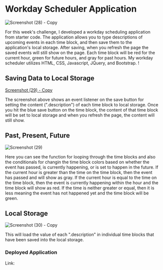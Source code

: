 # Workday Scheduler Application

![Screenshot (28) - Copy](https://user-images.githubusercontent.com/102200863/167331771-a78ce989-e6d7-4eb7-9c11-b179b8fcfe5c.png)

For this week's challenge, I developed a workday scheduling application from starter code. The application allows you to type descriptions of upcoming events in each time block, and then save them to the application's local storage. After saving, when you refresh the page the saved events will still show on the page. Each time block will be red for the current hour, green for future hours, and gray for past hours. My workday scheduler utilizes HTML, CSS, Javascript, JQuery, and Bootstrap. !

## Saving Data to Local Storage

[Screenshot (29) - Copy](https://user-images.githubusercontent.com/102200863/167332172-03cf948c-e232-4eae-9e7a-fce426cc924f.png)

The screenshot above shows an event listener on the save button for setting the content (".description") of each time block to local storage. Once you hit the blue save button on the time block, the content of that time block will be set to local storage and when you refresh the page, the content will still show. 

## Past, Present, Future 

![Screenshot (29)](https://user-images.githubusercontent.com/102200863/167332597-d79a680c-2596-4e94-a870-e850141727bd.png)

Here you can see the function for looping through the time blocks and also the conditionals for changin the time block colors based on whether the event has passed, is currently happening, or is set to happen in the future. If the current hour is greater than the time on the time block, then the event has passed and will show as gray. If the current hour is equal to the time on the time block, then the event is currently happening within the hour and the time block will show as red. If the time is neither greater or equal, then it is less meaning the event has not happened yet and the time block will be green. 

## Local Storage 

![Screenshot (30) - Copy](https://user-images.githubusercontent.com/102200863/167333396-1f9b5fae-c6c5-4bab-ab09-118cec4f4a97.png)

This will load the value of each ".description" in individual time blocks that have been saved into the local storage.

### Deployed Application

Link: 
